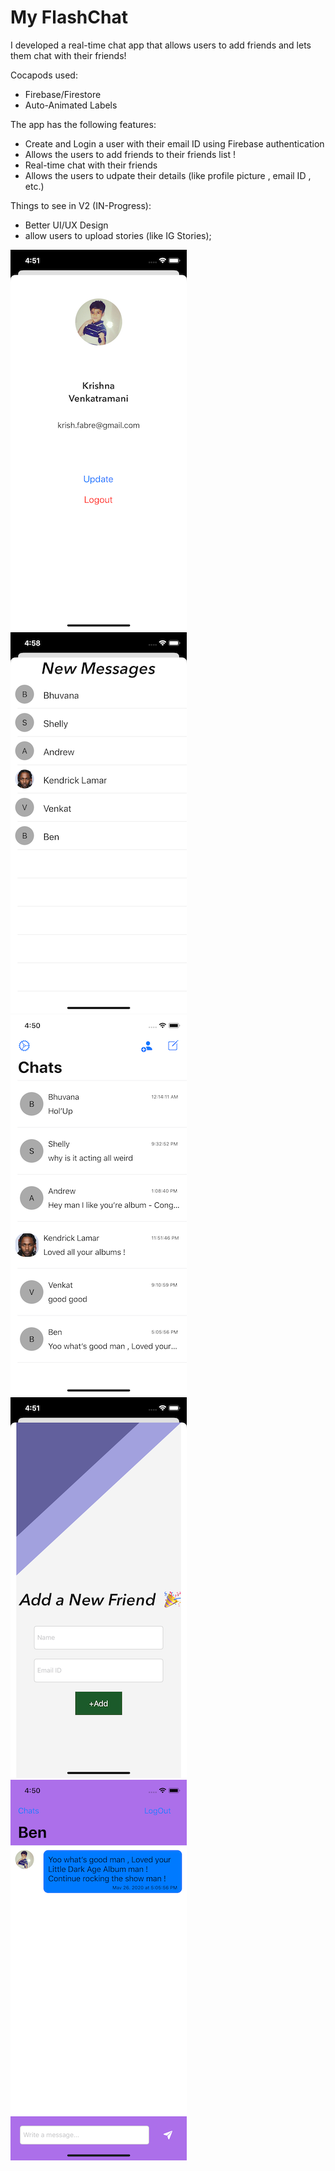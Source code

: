 # My FlashChat

I developed a real-time chat app that allows users to add friends and lets them chat with their friends!

Cocapods used:
* Firebase/Firestore
* Auto-Animated Labels

The app has the following features:
* Create and Login a user with their email ID using Firebase authentication 
* Allows the users to add friends to their friends list !
* Real-time chat with their friends 
* Allows the users to udpate their details (like profile picture , email ID , etc.)

Things to see in V2 (IN-Progress):
* Better UI/UX Design 
* allow users to upload stories (like IG Stories);

![User Updates](Documentation/imgOne.png)
![New Message](Documentation/imgTwo.png)
![Chats](Documentation/imgFour.png)
![add New Friend](Documentation/imgThree.png)
![add friends](Documentation/imgFive.png)
